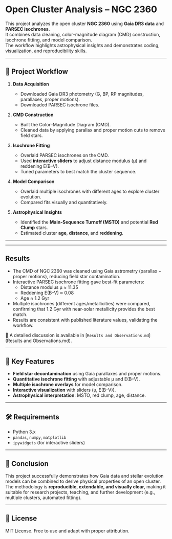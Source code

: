 # Open Cluster Analysis – NGC 2360

This project analyzes the open cluster **NGC 2360** using **Gaia DR3 data** and **PARSEC isochrones**.  
It combines data cleaning, color–magnitude diagram (CMD) construction, isochrone fitting, and model comparison.  
The workflow highlights astrophysical insights and demonstrates coding, visualization, and reproducibility skills.

---

## 🚀 Project Workflow

1. **Data Acquisition**  
   - Downloaded Gaia DR3 photometry (G, BP, RP magnitudes, parallaxes, proper motions).  
   - Downloaded PARSEC isochrone files.  

2. **CMD Construction**  
   - Built the Color–Magnitude Diagram (CMD).  
   - Cleaned data by applying parallax and proper motion cuts to remove field stars.  

3. **Isochrone Fitting**  
   - Overlaid PARSEC isochrones on the CMD.  
   - Used **interactive sliders** to adjust distance modulus (μ) and reddening E(B–V).  
   - Tuned parameters to best match the cluster sequence.  

4. **Model Comparison**  
   - Overlaid multiple isochrones with different ages to explore cluster evolution.  
   - Compared fits visually and quantitatively.  

5. **Astrophysical Insights**  
   - Identified the **Main-Sequence Turnoff (MSTO)** and potential **Red Clump** stars.  
   - Estimated cluster **age**, **distance**, and **reddening**.  

---


---

## Results  

- The CMD of NGC 2360 was cleaned using Gaia astrometry (parallax + proper motions), reducing field star contamination.  
- Interactive PARSEC isochrone fitting gave best-fit parameters:  
  - Distance modulus μ ≈ 11.35  
  - Reddening E(B–V) ≈ 0.08  
  - Age ≈ 1.2 Gyr  
- Multiple isochrones (different ages/metallicities) were compared, confirming that 1.2 Gyr with near-solar metallicity provides the best match.  
- Results are consistent with published literature values, validating the workflow.  

📌 A detailed discussion is available in [`Results and Observations.md`](Results and Observations.md).  

---

## 🔑 Key Features

- **Field star decontamination** using Gaia parallaxes and proper motions.  
- **Quantitative isochrone fitting** with adjustable μ and E(B–V).  
- **Multiple isochrone overlays** for model comparison.  
- **Interactive visualization** with sliders (μ, E(B–V)).  
- **Astrophysical interpretation**: MSTO, red clump, age, distance.  

---

## 🛠️ Requirements

- Python 3.x  
- `pandas`, `numpy`, `matplotlib`  
- `ipywidgets` (for interactive sliders)  

---

## 📌 Conclusion

This project successfully demonstrates how Gaia data and stellar evolution models can be combined to derive physical properties of an open cluster.  
The methodology is **reproducible, extendable, and visually clear**, making it suitable for research projects, teaching, and further development (e.g., multiple clusters, automated fitting).  

---

## 📜 License

MIT License. Free to use and adapt with proper attribution.

